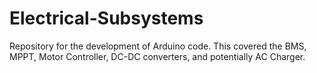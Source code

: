 # Electrical-Subsystems
Repository for the development of Arduino code. This covered the BMS, MPPT, Motor Controller, DC-DC converters, and potentially AC Charger.
